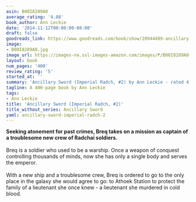 ```yaml
---
asin: B00I8289A0
average_rating: '4.08'
book_author: Ann Leckie
date: '2014-11-12T00:00:00-08:00'
draft: false
goodreads_link: https://www.goodreads.com/book/show/20944489-ancillary-sword
image:
- B00I8289A0.jpg
image_url: https://images-na.ssl-images-amazon.com/images/P/B00I8289A0.01._SCLZZZZZZZ.jpg
layout: book
num_pages: '400'
review_rating: '5'
started_at: ''
summary: 'Ancillary Sword (Imperial Radch, #2) by Ann Leckie - rated 4.08/5 on Goodreads'
tagline: A 400-page book by Ann Leckie
tags:
- Ann Leckie
title: 'Ancillary Sword (Imperial Radch, #2)'
title_without_series: Ancillary Sword
yaml: ancillary-sword-imperial-radch-2
---
```


<b>Seeking atonement for past crimes, Breq takes on a mission as captain of a troublesome new crew of Radchai soldiers.</b><br /><br />Breq is a soldier who used to be a warship. Once a weapon of conquest controlling thousands of minds, now she has only a single body and serves the emperor.<br /><br />With a new ship and a troublesome crew, Breq is ordered to go to the only place in the galaxy she would agree to go: to Athoek Station to protect the family of a lieutenant she once knew - a lieutenant she murdered in cold blood.